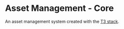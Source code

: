 # Asset Management - Core

An asset management system created with the [T3 stack](https://create.t3.gg/).
